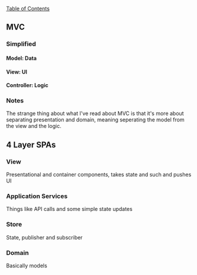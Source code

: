 [Table of Contents](https://github.com/logantscott/june2020_reading)

## MVC

### Simplified  
#### Model: Data  
#### View: UI  
#### Controller: Logic  

### Notes  
The strange thing about what I've read about MVC is that it's more about separating presentation and domain, meaning seperating the model from the view and the logic. 

## 4 Layer SPAs  

### View  
Presentational and container components, takes state and such and pushes UI
### Application Services  
Things like API calls and some simple state updates
### Store  
State, publisher and subscriber
### Domain  
Basically models